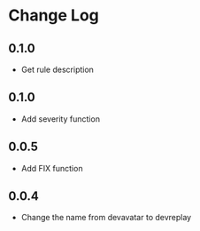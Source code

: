 # Change Log

## 0.1.0

* Get rule description

## 0.1.0

* Add severity function

## 0.0.5

* Add FIX function

## 0.0.4

* Change the name from devavatar to devreplay